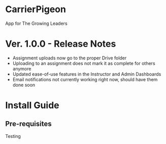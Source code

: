 # CarrierPigeon
App for The Growing Leaders

# Ver. 1.0.0 - Release Notes
- Assignment uploads now go to the proper Drive folder
- Uploading to an assignment does not mark it as complete for others anymore
- Updated ease-of-use features in the Instructor and Admin Dashboards
- Email notifications not currently working right now, should have them done soon

# Install Guide
## Pre-requisites
Testing